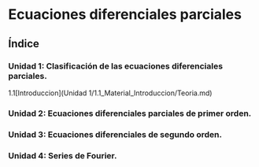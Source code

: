 # Ecuaciones diferenciales parciales
## Índice 
### Unidad 1: Clasificación de las ecuaciones diferenciales parciales.
1.1[Introduccion](Unidad 1/1.1_Material_Introduccion/Teoria.md)
### Unidad 2: Ecuaciones diferenciales parciales de primer orden.

### Unidad 3: Ecuaciones diferenciales de segundo orden.

### Unidad 4: Series de Fourier.
